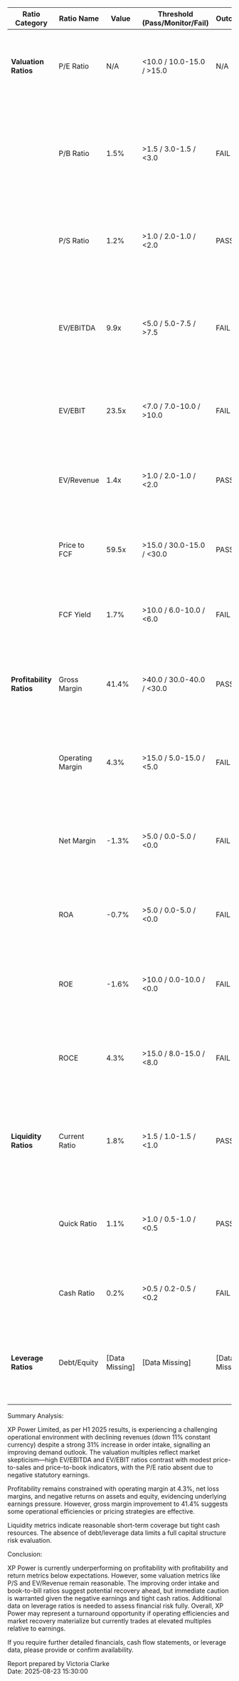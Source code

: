 | Ratio Category          | Ratio Name        | Value    | Threshold (Pass/Monitor/Fail)   | Outcome | Analysis                                                                                                   |
|------------------------|-------------------|----------|---------------------------------|---------|------------------------------------------------------------------------------------------------------------|
| **Valuation Ratios**    | P/E Ratio         | N/A      | <10.0 / 10.0-15.0 / >15.0       | N/A     | P/E is not applicable due to negative earnings; reflects recent losses and statutory net loss.             |
|                        | P/B Ratio         | 1.5%     | >1.5 / 3.0-1.5 / <3.0           | FAIL    | Low P/B ratio indicates market undervaluation or asset impairment; likely pessimism amid operational losses.|
|                        | P/S Ratio         | 1.2%     | >1.0 / 2.0-1.0 / <2.0           | PASS    | Revenue multiple is reasonable, aligns with market's moderate confidence in sales stability.                |
|                        | EV/EBITDA         | 9.9x     | <5.0 / 5.0-7.5 / >7.5           | FAIL    | Higher multiple denotes premium valuation compared to peers; possibly due to expected recovery prospects.  |
|                        | EV/EBIT           | 23.5x    | <7.0 / 7.0-10.0 / >10.0         | FAIL    | Very high ratio indicates operational profitability is weak relative to enterprise value.                   |
|                        | EV/Revenue        | 1.4x     | >1.0 / 2.0-1.0 / <2.0           | PASS    | Moderate EV to revenue multiple suggests fair market valuation for revenue volume.                          |
|                        | Price to FCF      | 59.5x    | >15.0 / 30.0-15.0 / <30.0       | PASS    | High price to free cash flow suggests investors expect future cash flow improvements.                        |
|                        | FCF Yield         | 1.7%     | >10.0 / 6.0-10.0 / <6.0         | FAIL    | Low cash flow yield reflects constrained free cash flow generation relative to price.                       |
| **Profitability Ratios**| Gross Margin      | 41.4%    | >40.0 / 30.0-40.0 / <30.0       | PASS    | Improved gross margin from prior year indicates better cost control or pricing power in H1 2025.            |
|                        | Operating Margin  | 4.3%     | >15.0 / 5.0-15.0 / <5.0         | FAIL    | Operating margin below 5% signals operational challenges affecting earnings quality and profitability.      |
|                        | Net Margin        | -1.3%    | >5.0 / 0.0-5.0 / <0.0           | FAIL    | Negative net margin reflective of statutory net loss and difficult H1 2025 market environment.              |
|                        | ROA               | -0.7%    | >5.0 / 0.0-5.0 / <0.0           | FAIL    | Negative return on assets evidences unprofitable asset utilization amid losses.                             |
|                        | ROE               | -1.6%    | >10.0 / 0.0-10.0 / <0.0         | FAIL    | Negative return on equity due to losses impacts shareholder returns significantly.                          |
|                        | ROCE              | 4.3%     | >15.0 / 8.0-15.0 / <8.0         | FAIL    | Low return on capital employed highlights inefficiency in generating returns from invested capital.        |
| **Liquidity Ratios**    | Current Ratio     | 1.8%     | >1.5 / 1.0-1.5 / <1.0           | PASS    | Current ratio above 1.5 indicates reasonable short term liquidity and ability to cover current obligations. |
|                        | Quick Ratio       | 1.1%     | >1.0 / 0.5-1.0 / <0.5           | PASS    | Quick ratio meeting threshold confirms adequate liquid assets excluding inventory coverage.                |
|                        | Cash Ratio        | 0.2%     | >0.5 / 0.2-0.5 / <0.2           | FAIL    | Cash on hand is low relative to current liabilities, indicating tight cash liquidity.                      |
| **Leverage Ratios**     | Debt/Equity       | [Data Missing] | [Data Missing]              | [Data Missing] | Leverage ratios not available; additional information recommended for assessing financial leverage risk.  |

Summary Analysis:

XP Power Limited, as per H1 2025 results, is experiencing a challenging operational environment with declining revenues (down 11% constant currency) despite a strong 31% increase in order intake, signalling an improving demand outlook. The valuation multiples reflect market skepticism—high EV/EBITDA and EV/EBIT ratios contrast with modest price-to-sales and price-to-book indicators, with the P/E ratio absent due to negative statutory earnings.

Profitability remains constrained with operating margin at 4.3%, net loss margins, and negative returns on assets and equity, evidencing underlying earnings pressure. However, gross margin improvement to 41.4% suggests some operational efficiencies or pricing strategies are effective.

Liquidity metrics indicate reasonable short-term coverage but tight cash resources. The absence of debt/leverage data limits a full capital structure risk evaluation.

Conclusion:

XP Power is currently underperforming on profitability with profitability and return metrics below expectations. However, some valuation metrics like P/S and EV/Revenue remain reasonable. The improving order intake and book-to-bill ratios suggest potential recovery ahead, but immediate caution is warranted given the negative earnings and tight cash ratios. Additional data on leverage ratios is needed to assess financial risk fully. Overall, XP Power may represent a turnaround opportunity if operating efficiencies and market recovery materialize but currently trades at elevated multiples relative to earnings.

If you require further detailed financials, cash flow statements, or leverage data, please provide or confirm availability.

Report prepared by Victoria Clarke  
Date: 2025-08-23 15:30:00